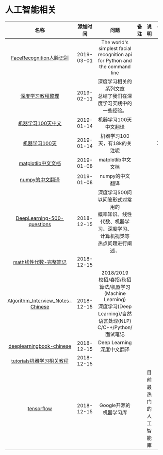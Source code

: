 # 人工智能相关

名称|添加时间|问题|备注|说明|star数量
:---:|:---:|:---:|:---:|:---:|:--:
[FaceRecognition人脸识别](https://github.com/ageitgey/face_recognition)|2019-03-01|The world's simplest facial recognition api <br> for Python and the command line |||
[深度学习教程整理](https://github.com/zeusees/HyperDL-Tutorial)|2019-02-11|深度学习相关的系列文章 <br>总结了我们在深度学习实践中的一些经验。|||
[机器学习100天中文](https://github.com/MLEveryday/100-Days-Of-ML-Code)|2019-01-14|机器学习100天中文翻译|||
[机器学习100天](https://github.com/Avik-Jain/100-Days-Of-ML-Code)|2019-01-14|机器学习100天，有18k的关注呢|||18000
[matplotlib中文文档](https://github.com/teadocs/matplotlib-cn)|2019-01-08|matplotlib中文文档 |||
[numpy的中文翻译](https://github.com/teadocs/numpy-cn)|2019-01-08|numpy的中文翻译 |||
[DeepLearning-500-questions](https://github.com/scutan90/DeepLearning-500-questions)|2018-12-15|深度学习500问 <br>以问答形式对常用的 <br> 概率知识、线性代数、机器学习、深度学习、计算机视觉等 <br> 热点问题进行阐述， |||
[math线性代数-完整笔记](https://github.com/apachecn/math)|2018-12-15||||
[Algorithm_Interview_Notes-Chinese](https://github.com/imhuay/Algorithm_Interview_Notes-Chinese)|2018-12-15|2018/2019 <br> 校招/春招/秋招<br> 算法/机器学习(Machine Learning)<br>深度学习(Deep Learning)/自然语言处理(NLP)<br>C/C++/Python/面试笔记|||
[deeplearningbook-chinese](https://github.com/exacity/deeplearningbook-chinese)|2018-12-15|Deep Learning 深度中文翻译|||
[tutorials机器学习相关教程](https://github.com/MorvanZhou/tutorials)|2018-12-15||||
[tensorflow](https://github.com/tensorflow/tensorflow)|2018-12-15|Google开源的机器学习库||目前最热门的人工智能库|



